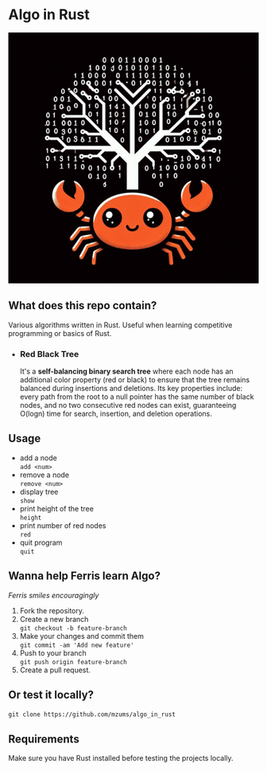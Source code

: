 # Algo in Rust

![alt text](image.png)

## What does this repo contain?
Various algorithms written in Rust. Useful when learning competitive programming or basics of Rust.
- ### **Red Black Tree**
    It's a **self-balancing binary search tree** where each node has an additional color property (red or black) to ensure that the tree remains balanced during insertions and deletions. Its key properties include: every path from the root to a null pointer has the same number of black nodes, and no two consecutive red nodes can exist, guaranteeing O(log⁡n) time for search, insertion, and deletion operations.

## Usage
- add a node  
    ```add <num>```
- remove a node  
    ```remove <num>```
- display tree   
    ```show```
- print height of the tree  
    ```height```
- print number of red nodes  
    ```red```
- quit program  
    ```quit```

## Wanna help Ferris learn Algo?
*Ferris smiles encouragingly*
1. Fork the repository.
2. Create a new branch  
    ```git checkout -b feature-branch```
3. Make your changes and commit them  
    ```git commit -am 'Add new feature'```
4. Push to your branch  
    ```git push origin feature-branch```
5. Create a pull request.

## Or test it locally?
```git clone https://github.com/mzums/algo_in_rust```

## Requirements
Make sure you have Rust installed before testing the projects locally.